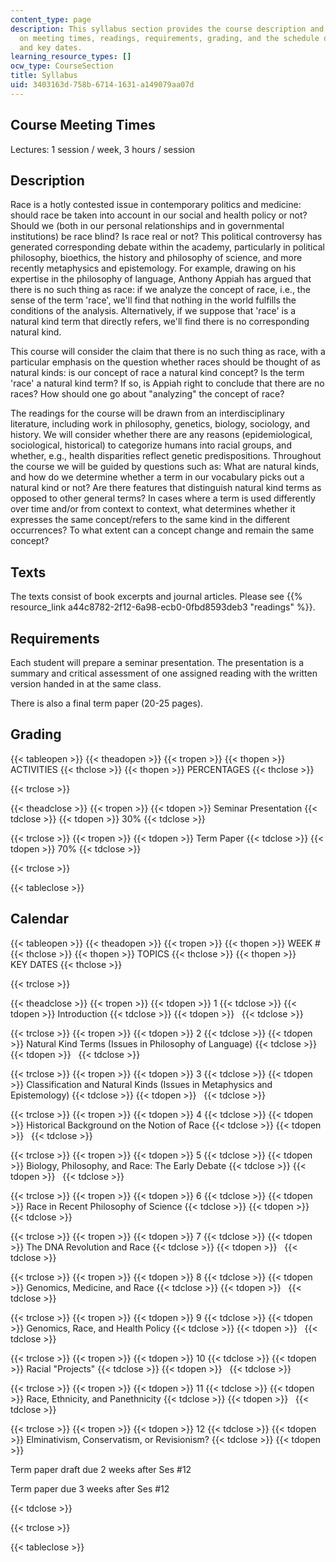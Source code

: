 ```yaml
---
content_type: page
description: This syllabus section provides the course description and information
  on meeting times, readings, requirements, grading, and the schedule of course topics
  and key dates.
learning_resource_types: []
ocw_type: CourseSection
title: Syllabus
uid: 3403163d-758b-6714-1631-a149079aa07d
---
```


Course Meeting Times
--------------------

Lectures: 1 session / week, 3 hours / session

Description
-----------

Race is a hotly contested issue in contemporary politics and medicine: should race be taken into account in our social and health policy or not? Should we (both in our personal relationships and in governmental institutions) be race blind? Is race real or not? This political controversy has generated corresponding debate within the academy, particularly in political philosophy, bioethics, the history and philosophy of science, and more recently metaphysics and epistemology. For example, drawing on his expertise in the philosophy of language, Anthony Appiah has argued that there is no such thing as race: if we analyze the concept of race, i.e., the sense of the term 'race', we'll find that nothing in the world fulfills the conditions of the analysis. Alternatively, if we suppose that 'race' is a natural kind term that directly refers, we'll find there is no corresponding natural kind.

This course will consider the claim that there is no such thing as race, with a particular emphasis on the question whether races should be thought of as natural kinds: is our concept of race a natural kind concept? Is the term 'race' a natural kind term? If so, is Appiah right to conclude that there are no races? How should one go about "analyzing" the concept of race?

The readings for the course will be drawn from an interdisciplinary literature, including work in philosophy, genetics, biology, sociology, and history. We will consider whether there are any reasons (epidemiological, sociological, historical) to categorize humans into racial groups, and whether, e.g., health disparities reflect genetic predispositions. Throughout the course we will be guided by questions such as: What are natural kinds, and how do we determine whether a term in our vocabulary picks out a natural kind or not? Are there features that distinguish natural kind terms as opposed to other general terms? In cases where a term is used differently over time and/or from context to context, what determines whether it expresses the same concept/refers to the same kind in the different occurrences? To what extent can a concept change and remain the same concept?

Texts
-----

The texts consist of book excerpts and journal articles. Please see {{% resource_link a44c8782-2f12-6a98-ecb0-0fbd8593deb3 "readings" %}}.

Requirements
------------

Each student will prepare a seminar presentation. The presentation is a summary and critical assessment of one assigned reading with the written version handed in at the same class.

There is also a final term paper (20-25 pages).

Grading
-------

{{< tableopen >}}
{{< theadopen >}}
{{< tropen >}}
{{< thopen >}}
ACTIVITIES
{{< thclose >}}
{{< thopen >}}
PERCENTAGES
{{< thclose >}}

{{< trclose >}}

{{< theadclose >}}
{{< tropen >}}
{{< tdopen >}}
Seminar Presentation
{{< tdclose >}}
{{< tdopen >}}
30%
{{< tdclose >}}

{{< trclose >}}
{{< tropen >}}
{{< tdopen >}}
Term Paper
{{< tdclose >}}
{{< tdopen >}}
70%
{{< tdclose >}}

{{< trclose >}}

{{< tableclose >}}

Calendar
--------

{{< tableopen >}}
{{< theadopen >}}
{{< tropen >}}
{{< thopen >}}
WEEK #
{{< thclose >}}
{{< thopen >}}
TOPICS
{{< thclose >}}
{{< thopen >}}
KEY DATES
{{< thclose >}}

{{< trclose >}}

{{< theadclose >}}
{{< tropen >}}
{{< tdopen >}}
1
{{< tdclose >}}
{{< tdopen >}}
Introduction
{{< tdclose >}}
{{< tdopen >}}
 
{{< tdclose >}}

{{< trclose >}}
{{< tropen >}}
{{< tdopen >}}
2
{{< tdclose >}}
{{< tdopen >}}
Natural Kind Terms (Issues in Philosophy of Language)
{{< tdclose >}}
{{< tdopen >}}
 
{{< tdclose >}}

{{< trclose >}}
{{< tropen >}}
{{< tdopen >}}
3
{{< tdclose >}}
{{< tdopen >}}
Classification and Natural Kinds (Issues in Metaphysics and Epistemology)
{{< tdclose >}}
{{< tdopen >}}
 
{{< tdclose >}}

{{< trclose >}}
{{< tropen >}}
{{< tdopen >}}
4
{{< tdclose >}}
{{< tdopen >}}
Historical Background on the Notion of Race
{{< tdclose >}}
{{< tdopen >}}
 
{{< tdclose >}}

{{< trclose >}}
{{< tropen >}}
{{< tdopen >}}
5
{{< tdclose >}}
{{< tdopen >}}
Biology, Philosophy, and Race: The Early Debate
{{< tdclose >}}
{{< tdopen >}}
 
{{< tdclose >}}

{{< trclose >}}
{{< tropen >}}
{{< tdopen >}}
6
{{< tdclose >}}
{{< tdopen >}}
Race in Recent Philosophy of Science
{{< tdclose >}}
{{< tdopen >}}
 
{{< tdclose >}}

{{< trclose >}}
{{< tropen >}}
{{< tdopen >}}
7
{{< tdclose >}}
{{< tdopen >}}
The DNA Revolution and Race
{{< tdclose >}}
{{< tdopen >}}
 
{{< tdclose >}}

{{< trclose >}}
{{< tropen >}}
{{< tdopen >}}
8
{{< tdclose >}}
{{< tdopen >}}
Genomics, Medicine, and Race
{{< tdclose >}}
{{< tdopen >}}
 
{{< tdclose >}}

{{< trclose >}}
{{< tropen >}}
{{< tdopen >}}
9
{{< tdclose >}}
{{< tdopen >}}
Genomics, Race, and Health Policy
{{< tdclose >}}
{{< tdopen >}}
 
{{< tdclose >}}

{{< trclose >}}
{{< tropen >}}
{{< tdopen >}}
10
{{< tdclose >}}
{{< tdopen >}}
Racial "Projects"
{{< tdclose >}}
{{< tdopen >}}
 
{{< tdclose >}}

{{< trclose >}}
{{< tropen >}}
{{< tdopen >}}
11
{{< tdclose >}}
{{< tdopen >}}
Race, Ethnicity, and Panethnicity
{{< tdclose >}}
{{< tdopen >}}
 
{{< tdclose >}}

{{< trclose >}}
{{< tropen >}}
{{< tdopen >}}
12
{{< tdclose >}}
{{< tdopen >}}
Elminativism, Conservatism, or Revisionism?
{{< tdclose >}}
{{< tdopen >}}


Term paper draft due 2 weeks after Ses #12

Term paper due 3 weeks after Ses #12


{{< tdclose >}}

{{< trclose >}}

{{< tableclose >}}